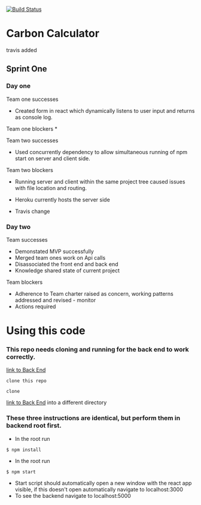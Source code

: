 [![Build Status](https://travis-ci.org/nwmbutler/carbon-front-end.svg?branch=master)](https://travis-ci.org/nwmbutler/carbon-front-end)

# Carbon Calculator
travis added

## Sprint One
### Day one
Team one successes
* Created form in react which dynamically listens to user input and returns as console log.

Team one blockers
*

Team two successes
* Used concurrently dependency to allow simultaneous running of npm start on server and client side.

Team two blockers
* Running server and client within the same project tree caused issues with file location and routing.
* Heroku currently hosts the server side

* Travis change

### Day two

Team successes
* Demonstated MVP successfully
* Merged team ones work on Api calls   
* Disassociated the front end and back end
* Knowledge shared state of current project

Team blockers
* Adherence to Team charter raised as concern, working patterns addressed and revised - monitor
* Actions required

# Using this code
### This repo needs cloning and running for the back end to work correctly.
[link to Back End](https://github.com/nwmbutler/carbon-back-end)

```
clone this repo
```
```
clone
```
[link to Back End](https://github.com/nwmbutler/carbon-back-end) into a
 different directory

### These three instructions are identical, but perform them in backend root first.

* In the root run
```
$ npm install
```
* In the root run
```
$ npm start
```
* Start script should automatically open a new window with the react app visible,
if this doesn't open automatically navigate to localhost:3000
* To see the backend navigate to localhost:5000
